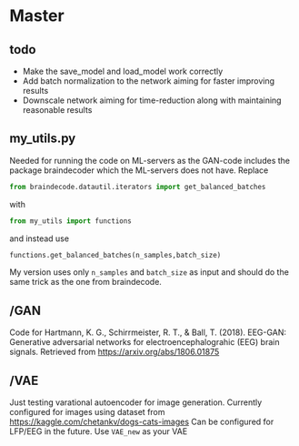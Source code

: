 # Master

## todo
- Make the save_model and load_model work correctly
- Add batch normalization to the network aiming for faster improving results
- Downscale network aiming for time-reduction along with maintaining reasonable results

## my_utils.py
Needed for running the code on ML-servers as the GAN-code includes the package braindecoder which the ML-servers does not have.
Replace 
```python
from braindecode.datautil.iterators import get_balanced_batches
```
with 
```python
from my_utils import functions 
```
and instead use 
```python
functions.get_balanced_batches(n_samples,batch_size)
```
My version uses only `n_samples` and `batch_size` as input and should do the same trick as the one from braindecode. 

## /GAN

Code for
Hartmann, K. G., Schirrmeister, R. T., & Ball, T. (2018).
EEG-GAN: Generative adversarial networks for electroencephalograhic (EEG) brain signals.
Retrieved from https://arxiv.org/abs/1806.01875

## /VAE

Just testing varational autoencoder for image generation.
Currently configured for images using dataset from https://kaggle.com/chetankv/dogs-cats-images
Can be configured for LFP/EEG in the future. Use `VAE_new` as your VAE


